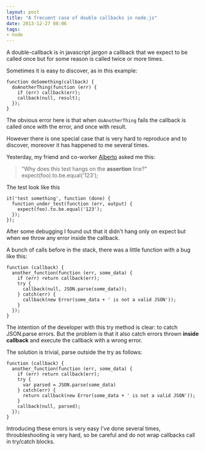 ```yaml
---
layout: post
title: "A frecuent case of double callbacks in node.js"
date: 2013-12-27 08:06
tags:
- node
---
```


A double-callback is in javascript jargon a callback that we expect to be called once but for some reason is called twice or more times.

Sometimes it is easy to discover, as in this example:

```
function doSomething(callback) {
  doAnotherThing(function (err) {
    if (err) callback(err);
    callback(null, result);
  });
}
```

The obvious error here is that when `doAnotherThing` fails the callback is called once with the error, and once with result.

However there is one special case that is very hard to reproduce and to discover, moreover it has happened to me several times.

Yesterday, my friend and co-worker [Alberto](https://twitter.com/thepose) asked me this:

> "Why does this test hangs on the __assertion__ line?"
> expect(foo).to.be.equal('123');

The test look like this

```
it('test something', function (done) {
  function_under_test(function (err, output) {
    expect(foo).to.be.equal('123');
  });
});
```

After some debugging I found out that it didn't hang only on expect but when we throw any error inside the callback.

A bunch of calls before in the stack, there was a little function with a bug like this:

```
function (callback) {
  another_function(function (err, some_data) {
    if (err) return callback(err);
    try {
      callback(null, JSON.parse(some_data));
    } catch(err) {
      callback(new Error(some_data + ' is not a valid JSON'));
    }
  });
}
```

The intention of the developer with this try method is clear: to catch JSON.parse errors. But the problem is that it also catch errors thrown __inside callback__ and execute the callback with a wrong error.

The solution is trivial, parse outside the try as follows:

```
function (callback) {
  another_function(function (err, some_data) {
    if (err) return callback(err);
    try {
      var parsed = JSON.parse(some_data)
    } catch(err) {
      return callback(new Error(some_data + ' is not a valid JSON'));
    }
    callback(null, parsed);
  });
}
```

Introducing these errors is very easy I've done several times, throubleshooting is very hard, so be careful and do not wrap callbacks call in try/catch blocks.